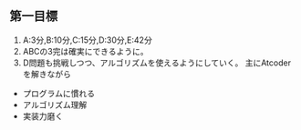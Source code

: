 ## 第一目標
1. A:3分,B:10分,C:15分,D:30分,E:42分
2. ABCの3完は確実にできるように。
3. D問題も挑戦しつつ、アルゴリズムを使えるようにしていく。
主にAtcoderを解きながら  
- プログラムに慣れる  
- アルゴリズム理解  
- 実装力磨く  
